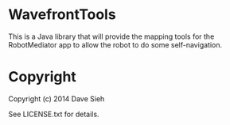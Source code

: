 WavefrontTools
==============

This is a Java library that will provide the mapping tools for the RobotMediator app
to allow the robot to do some self-navigation.

Copyright
=========

Copyright (c) 2014 Dave Sieh

See LICENSE.txt for details.
